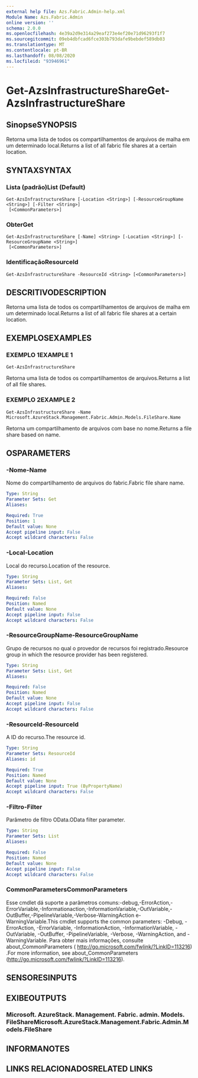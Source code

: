 ```yaml
---
external help file: Azs.Fabric.Admin-help.xml
Module Name: Azs.Fabric.Admin
online version: ''
schema: 2.0.0
ms.openlocfilehash: 4e39a2d9e314a29eaf273e4ef20e71d96293f1f7
ms.sourcegitcommit: 09eb4dbfcad6fce303b793dafe9bebdef589db03
ms.translationtype: MT
ms.contentlocale: pt-BR
ms.lasthandoff: 08/08/2020
ms.locfileid: "93946961"
---
```

# <span data-ttu-id="e4a3a-101">Get-AzsInfrastructureShare</span><span class="sxs-lookup"><span data-stu-id="e4a3a-101">Get-AzsInfrastructureShare</span></span>

## <span data-ttu-id="e4a3a-102">Sinopse</span><span class="sxs-lookup"><span data-stu-id="e4a3a-102">SYNOPSIS</span></span>
<span data-ttu-id="e4a3a-103">Retorna uma lista de todos os compartilhamentos de arquivos de malha em um determinado local.</span><span class="sxs-lookup"><span data-stu-id="e4a3a-103">Returns a list of all fabric file shares at a certain location.</span></span>

## <span data-ttu-id="e4a3a-104">SYNTAX</span><span class="sxs-lookup"><span data-stu-id="e4a3a-104">SYNTAX</span></span>

### <span data-ttu-id="e4a3a-105">Lista (padrão)</span><span class="sxs-lookup"><span data-stu-id="e4a3a-105">List (Default)</span></span>
```
Get-AzsInfrastructureShare [-Location <String>] [-ResourceGroupName <String>] [-Filter <String>]
 [<CommonParameters>]
```

### <span data-ttu-id="e4a3a-106">Obter</span><span class="sxs-lookup"><span data-stu-id="e4a3a-106">Get</span></span>
```
Get-AzsInfrastructureShare [-Name] <String> [-Location <String>] [-ResourceGroupName <String>]
 [<CommonParameters>]
```

### <span data-ttu-id="e4a3a-107">Identificação</span><span class="sxs-lookup"><span data-stu-id="e4a3a-107">ResourceId</span></span>
```
Get-AzsInfrastructureShare -ResourceId <String> [<CommonParameters>]
```

## <span data-ttu-id="e4a3a-108">DESCRITIVO</span><span class="sxs-lookup"><span data-stu-id="e4a3a-108">DESCRIPTION</span></span>
<span data-ttu-id="e4a3a-109">Retorna uma lista de todos os compartilhamentos de arquivos de malha em um determinado local.</span><span class="sxs-lookup"><span data-stu-id="e4a3a-109">Returns a list of all fabric file shares at a certain location.</span></span>

## <span data-ttu-id="e4a3a-110">EXEMPLOS</span><span class="sxs-lookup"><span data-stu-id="e4a3a-110">EXAMPLES</span></span>

### <span data-ttu-id="e4a3a-111">EXEMPLO 1</span><span class="sxs-lookup"><span data-stu-id="e4a3a-111">EXAMPLE 1</span></span>
```
Get-AzsInfrastructureShare
```

<span data-ttu-id="e4a3a-112">Retorna uma lista de todos os compartilhamentos de arquivos.</span><span class="sxs-lookup"><span data-stu-id="e4a3a-112">Returns a list of all file shares.</span></span>

### <span data-ttu-id="e4a3a-113">EXEMPLO 2</span><span class="sxs-lookup"><span data-stu-id="e4a3a-113">EXAMPLE 2</span></span>
```
Get-AzsInfrastructureShare -Name Microsoft.AzureStack.Management.Fabric.Admin.Models.FileShare.Name
```

<span data-ttu-id="e4a3a-114">Retorna um compartilhamento de arquivos com base no nome.</span><span class="sxs-lookup"><span data-stu-id="e4a3a-114">Returns a file share based on name.</span></span>

## <span data-ttu-id="e4a3a-115">OS</span><span class="sxs-lookup"><span data-stu-id="e4a3a-115">PARAMETERS</span></span>

### <span data-ttu-id="e4a3a-116">-Nome</span><span class="sxs-lookup"><span data-stu-id="e4a3a-116">-Name</span></span>
<span data-ttu-id="e4a3a-117">Nome do compartilhamento de arquivos do fabric.</span><span class="sxs-lookup"><span data-stu-id="e4a3a-117">Fabric file share name.</span></span>

```yaml
Type: String
Parameter Sets: Get
Aliases:

Required: True
Position: 1
Default value: None
Accept pipeline input: False
Accept wildcard characters: False
```

### <span data-ttu-id="e4a3a-118">-Local</span><span class="sxs-lookup"><span data-stu-id="e4a3a-118">-Location</span></span>
<span data-ttu-id="e4a3a-119">Local do recurso.</span><span class="sxs-lookup"><span data-stu-id="e4a3a-119">Location of the resource.</span></span>

```yaml
Type: String
Parameter Sets: List, Get
Aliases:

Required: False
Position: Named
Default value: None
Accept pipeline input: False
Accept wildcard characters: False
```

### <span data-ttu-id="e4a3a-120">-ResourceGroupName</span><span class="sxs-lookup"><span data-stu-id="e4a3a-120">-ResourceGroupName</span></span>
<span data-ttu-id="e4a3a-121">Grupo de recursos no qual o provedor de recursos foi registrado.</span><span class="sxs-lookup"><span data-stu-id="e4a3a-121">Resource group in which the resource provider has been registered.</span></span>

```yaml
Type: String
Parameter Sets: List, Get
Aliases:

Required: False
Position: Named
Default value: None
Accept pipeline input: False
Accept wildcard characters: False
```

### <span data-ttu-id="e4a3a-122">-ResourceId</span><span class="sxs-lookup"><span data-stu-id="e4a3a-122">-ResourceId</span></span>
<span data-ttu-id="e4a3a-123">A ID do recurso.</span><span class="sxs-lookup"><span data-stu-id="e4a3a-123">The resource id.</span></span>

```yaml
Type: String
Parameter Sets: ResourceId
Aliases: id

Required: True
Position: Named
Default value: None
Accept pipeline input: True (ByPropertyName)
Accept wildcard characters: False
```

### <span data-ttu-id="e4a3a-124">-Filtro</span><span class="sxs-lookup"><span data-stu-id="e4a3a-124">-Filter</span></span>
<span data-ttu-id="e4a3a-125">Parâmetro de filtro OData.</span><span class="sxs-lookup"><span data-stu-id="e4a3a-125">OData filter parameter.</span></span>

```yaml
Type: String
Parameter Sets: List
Aliases:

Required: False
Position: Named
Default value: None
Accept pipeline input: False
Accept wildcard characters: False
```

### <span data-ttu-id="e4a3a-126">CommonParameters</span><span class="sxs-lookup"><span data-stu-id="e4a3a-126">CommonParameters</span></span>
<span data-ttu-id="e4a3a-127">Esse cmdlet dá suporte a parâmetros comuns:-debug,-ErrorAction,-ErrorVariable,-Informationaction,-InformationVariable,-OutVariable,-OutBuffer,-PipelineVariable,-Verbose-WarningAction e-WarningVariable.</span><span class="sxs-lookup"><span data-stu-id="e4a3a-127">This cmdlet supports the common parameters: -Debug, -ErrorAction, -ErrorVariable, -InformationAction, -InformationVariable, -OutVariable, -OutBuffer, -PipelineVariable, -Verbose, -WarningAction, and -WarningVariable.</span></span> <span data-ttu-id="e4a3a-128">Para obter mais informações, consulte about_CommonParameters ( http://go.microsoft.com/fwlink/?LinkID=113216) .</span><span class="sxs-lookup"><span data-stu-id="e4a3a-128">For more information, see about_CommonParameters (http://go.microsoft.com/fwlink/?LinkID=113216).</span></span>

## <span data-ttu-id="e4a3a-129">SENSORES</span><span class="sxs-lookup"><span data-stu-id="e4a3a-129">INPUTS</span></span>

## <span data-ttu-id="e4a3a-130">EXIBE</span><span class="sxs-lookup"><span data-stu-id="e4a3a-130">OUTPUTS</span></span>

### <span data-ttu-id="e4a3a-131">Microsoft. AzureStack. Management. Fabric. admin. Models. FileShare</span><span class="sxs-lookup"><span data-stu-id="e4a3a-131">Microsoft.AzureStack.Management.Fabric.Admin.Models.FileShare</span></span>

## <span data-ttu-id="e4a3a-132">INFORMA</span><span class="sxs-lookup"><span data-stu-id="e4a3a-132">NOTES</span></span>

## <span data-ttu-id="e4a3a-133">LINKS RELACIONADOS</span><span class="sxs-lookup"><span data-stu-id="e4a3a-133">RELATED LINKS</span></span>
